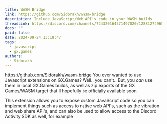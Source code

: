 ```yaml
---
title: WASM Bridge
link: https://github.com/Sidorakh/wasm-bridge
description: Include JavaScript/Web API's code in your WASM builds
threadLink: https://discord.com/channels/724320164371497020/1288127496553758835
docs: ""
paid: false
date: 2024-09-24 13:18:47
tags:
  - javascript
  - gx.games
authors:
  - Sidorakh
---
```

https://github.com/Sidorakh/wasm-bridge
You ever wanted to use Javascript extensions on GX.Games?
Well.. you can't.. But, you *can* use them in local GX.Games builds, as well as zip exports of the GX Games/WASM target that'll hopefully be officially available soon

This extension allows you to expose custom JavaScript code so you can implement things such as access to native web API's, such as the vibration and web share API's, and can also be used to allow access to the Discord Activity SDK as well, for example